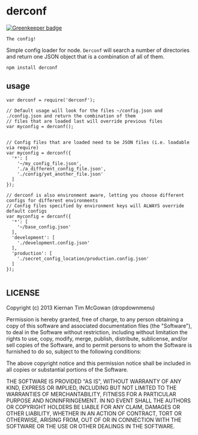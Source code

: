 derconf
===

[![Greenkeeper badge](https://badges.greenkeeper.io/kiernanmcgowan/derconf.svg)](https://greenkeeper.io/)

`The config!`

Simple config loader for node. `Derconf` will search a number of directories and return one JSON object that is a combination of all of them.

```
npm install derconf
```

usage
---

```
var derconf = require('derconf');

// Default usage will look for the files ~/config.json and ./config.json and return the combination of them
// files that are loaded last will override previous files
var myconfig = derconf();


// Config files that are loaded need to be JSON files (i.e. loadable via require)
var myconfig = derconf({
  '*': [
    '~/my_config_file.json',
    './a_different_config_file.json',
    './config/yet_another_file.json'
  ]
});

// derconf is also environment aware, letting you choose different configs for different environments
// Config files specified by environment keys will ALWAYS override default configs
var myconfig = derconf({
  '*': [
    '~/base_config.json'
  ],
  'development': [
    './development.config.json'
  ],
  'production': [
    './secret_config_location/production.config.json'
  ]
});


```


LICENSE
---

<MIT>

Copyright (c) 2013 Kiernan Tim McGowan (dropdownmenu)

Permission is hereby granted, free of charge, to any person obtaining a copy of this software and associated documentation files (the "Software"), to deal in the Software without restriction, including without limitation the rights to use, copy, modify, merge, publish, distribute, sublicense, and/or sell copies of the Software, and to permit persons to whom the Software is furnished to do so, subject to the following conditions:

The above copyright notice and this permission notice shall be included in all copies or substantial portions of the Software.

THE SOFTWARE IS PROVIDED "AS IS", WITHOUT WARRANTY OF ANY KIND, EXPRESS OR IMPLIED, INCLUDING BUT NOT LIMITED TO THE WARRANTIES OF MERCHANTABILITY, FITNESS FOR A PARTICULAR PURPOSE AND NONINFRINGEMENT. IN NO EVENT SHALL THE AUTHORS OR COPYRIGHT HOLDERS BE LIABLE FOR ANY CLAIM, DAMAGES OR OTHER LIABILITY, WHETHER IN AN ACTION OF CONTRACT, TORT OR OTHERWISE, ARISING FROM, OUT OF OR IN CONNECTION WITH THE SOFTWARE OR THE USE OR OTHER DEALINGS IN THE SOFTWARE.

